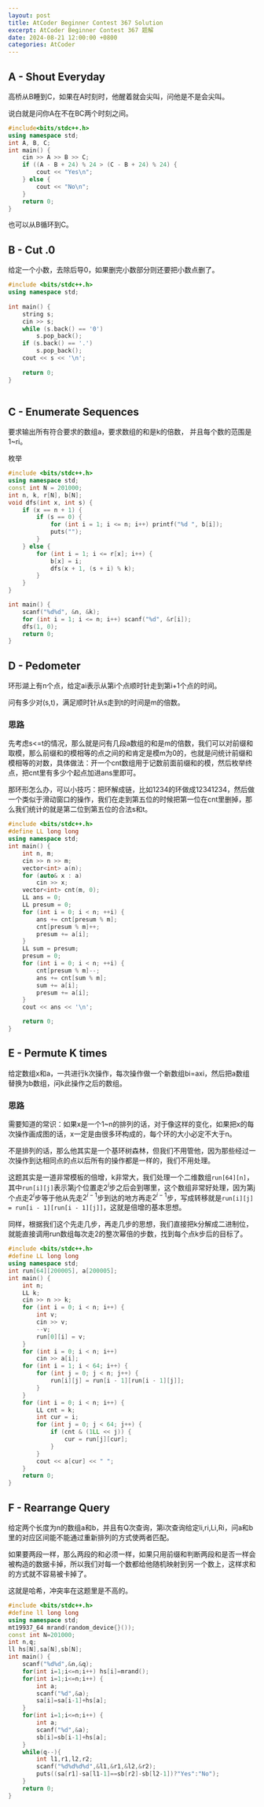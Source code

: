 ```yaml
---
layout: post
title: AtCoder Beginner Contest 367 Solution
excerpt: AtCoder Beginner Contest 367 题解
date: 2024-08-21 12:00:00 +0800
categories: AtCoder
---
```





## **A - Shout Everyday**

高桥从B睡到C，如果在A时刻时，他醒着就会尖叫，问他是不是会尖叫。

说白就是问你A在不在BC两个时刻之间。

```c++
#include<bits/stdc++.h>
using namespace std;
int A, B, C;
int main() {
	cin >> A >> B >> C;
	if ((A - B + 24) % 24 > (C - B + 24) % 24) {
        cout << "Yes\n";
    } else {
        cout << "No\n";
    }
	return 0;
}
```

也可以从B循环到C。

## **B - Cut .0**

给定一个小数，去除后导0，如果删完小数部分则还要把小数点删了。

```c++
#include <bits/stdc++.h>
using namespace std;
 
int main() {
    string s;
    cin >> s;
    while (s.back() == '0')
        s.pop_back();
    if (s.back() == '.')
        s.pop_back();
    cout << s << '\n';
 
    return 0;
}
 
```

## **C - Enumerate Sequences**

要求输出所有符合要求的数组a，要求数组的和是k的倍数， 并且每个数的范围是1~ri。

枚举

```c++
#include <bits/stdc++.h>
using namespace std;
const int N = 201000;
int n, k, r[N], b[N];
void dfs(int x, int s) {
	if (x == n + 1) {
		if (s == 0) {
			for (int i = 1; i <= n; i++) printf("%d ", b[i]);
			puts("");
		}
	} else {
		for (int i = 1; i <= r[x]; i++) {
			b[x] = i;
			dfs(x + 1, (s + i) % k);
		}
	}
}

int main() {
	scanf("%d%d", &n, &k);
	for (int i = 1; i <= n; i++) scanf("%d", &r[i]);
	dfs(1, 0);
	return 0;
}
```

## **D - Pedometer**

环形湖上有n个点，给定ai表示从第i个点顺时针走到第i+1个点的时间。

问有多少对(s,t)，满足顺时针从s走到t的时间是m的倍数。

### 思路

先考虑s<=t的情况，那么就是问有几段a数组的和是m的倍数，我们可以对前缀和取模，那么前缀和的模相等的点之间的和肯定是模m为0的，也就是问统计前缀和模相等的对数，具体做法：开一个cnt数组用于记数前面前缀和的模，然后枚举终点，把cnt里有多少个起点加进ans里即可。

那环形怎么办，可以小技巧：把环解成链，比如1234的环做成12341234，然后做一个类似于滑动窗口的操作，我们在走到第五位的时候把第一位在cnt里删掉，那么我们统计的就是第二位到第五位的合法s和t。

```c++
#include <bits/stdc++.h>
#define LL long long
using namespace std;
int main() {
	int n, m;
	cin >> n >> m;
	vector<int> a(n);
	for (auto& x : a)
		cin >> x;
	vector<int> cnt(m, 0);
	LL ans = 0;
	LL presum = 0;
	for (int i = 0; i < n; ++i) {
		ans += cnt[presum % m];
		cnt[presum % m]++;
		presum += a[i];
	}
	LL sum = presum;
	presum = 0;
	for (int i = 0; i < n; ++i) {
		cnt[presum % m]--;
		ans += cnt[sum % m];
		sum += a[i];
		presum += a[i];
	}
	cout << ans << '\n';

	return 0;
}

```

## **E - Permute K times**

给定数组x和a，一共进行k次操作，每次操作做一个新数组bi=axi，然后把a数组替换为b数组，问k此操作之后的数组。

### 思路

需要知道的常识：如果x是一个1~n的排列的话，对于像这样的变化，如果把x的每次操作画成图的话，x一定是由很多环构成的，每个环的大小必定不大于n。

不是排列的话，那么他其实是一个基环树森林，但我们不用管他，因为那些经过一次操作到达相同点的点以后所有的操作都是一样的，我们不用处理。

这题其实是一道非常模板的倍增，k非常大，我们处理一个二维数组`run[64][n]`，其中`run[i][j]`表示第j个位置走$2^i$步之后会到哪里，这个数组非常好处理，因为第j个点走$2^i$步等于他从先走$2^{i-1}$步到达的地方再走$2^{i-1}$步，写成转移就是`run[i][j] = run[i - 1][run[i - 1][j]]`，这就是倍增的基本思想。

同样，根据我们这个先走几步，再走几步的思想，我们直接把k分解成二进制位，就能直接调用run数组每次走2的整次幂倍的步数，找到每个点k步后的目标了。

```c++
#include <bits/stdc++.h>
#define LL long long
using namespace std;
int run[64][200005], a[200005];
int main() {
	int n;
	LL k;
	cin >> n >> k;
	for (int i = 0; i < n; i++) {
		int v;
		cin >> v;
		--v;
		run[0][i] = v;
	}
	for (int i = 0; i < n; i++)
		cin >> a[i];
	for (int i = 1; i < 64; i++) {
		for (int j = 0; j < n; j++) {
			run[i][j] = run[i - 1][run[i - 1][j]];
		}
	}
	for (int i = 0; i < n; i++) {
		LL cnt = k;
		int cur = i;
		for (int j = 0; j < 64; j++) {
			if (cnt & (1LL << j)) {
				cur = run[j][cur];
			}
		}
		cout << a[cur] << " ";
	}
	return 0;
}

```

## **F - Rearrange Query**

给定两个长度为n的数组a和b，并且有Q次查询，第i次查询给定li,ri,Li,Ri，问a和b里的对应区间能不能通过重新排列的方式使两者匹配。

如果要两段一样，那么两段的和必须一样，如果只用前缀和判断两段和是否一样会被构造的数据卡掉，所以我们对每一个数都给他随机映射到另一个数上，这样求和的方式就不容易被卡掉了。

这就是哈希，冲突率在这题里是不高的。

```c++
#include <bits/stdc++.h>
#define ll long long
using namespace std;
mt19937_64 mrand(random_device{}()); 
const int N=201000;
int n,q;
ll hs[N],sa[N],sb[N];
int main() {
	scanf("%d%d",&n,&q);
	for(int i=1;i<=n;i++) hs[i]=mrand();
	for(int i=1;i<=n;i++) {
		int a;
		scanf("%d",&a);
		sa[i]=sa[i-1]+hs[a];
	}
	for(int i=1;i<=n;i++) {
		int a;
		scanf("%d",&a);
		sb[i]=sb[i-1]+hs[a];
	}
	while(q--){
		int l1,r1,l2,r2;
		scanf("%d%d%d%d",&l1,&r1,&l2,&r2);
		puts((sa[r1]-sa[l1-1]==sb[r2]-sb[l2-1])?"Yes":"No");
	}
	return 0;
}
```

